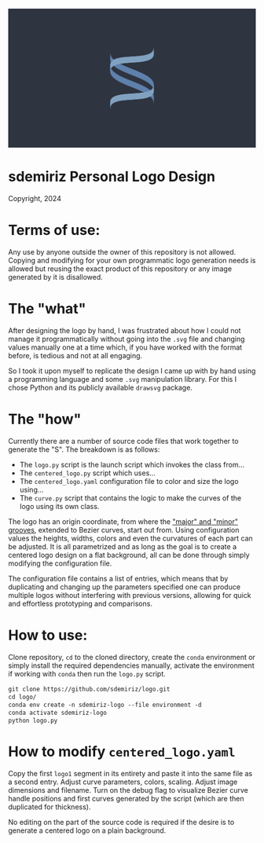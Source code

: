 ![sdemiriz_centered_logo](img/centered_logo.svg) 

# sdemiriz Personal Logo Design 
Copyright, 2024

# Terms of use:
Any use by anyone outside the owner of this repository is not allowed. Copying and modifying for your own
programmatic logo generation needs is allowed but reusing the exact product of this repository or any
image generated by it is disallowed.

# The "what"
After designing the logo by hand, I was frustrated about how I could not manage it programmatically without going
into the `.svg` file and changing values manually one at a time which, if you have worked with the format before,
is tedious and not at all engaging.

So I took it upon myself to replicate the design I came up with by hand using a programming language and some
`.svg` manipulation library. For this I chose Python and its publicly available `drawsvg` package.

# The "how"
Currently there are a number of source code files that work together to generate the "S". The breakdown is as 
follows:

- The `logo.py` script is the launch script which invokes the class from...
- The `centered_logo.py` script which uses...
- The `centered_logo.yaml` configuration file to color and size the logo using...
- The `curve.py` script that contains the logic to make the curves of the logo using its own class.

The logo has an origin coordinate, from where the 
["major" and "minor" grooves](https://www.mun.ca/biology/scarr/MGA2_02-07.html), extended to Bezier curves, start
out from. Using configuration values the heights, widths, colors and even the curvatures of each part
can be adjusted. It is all parametrized and as long as the goal is to create a centered logo design on a 
flat background, all can be done through simply modifying the configuration file.

The configuration file contains a list of entries, which means that by duplicating and changing up the 
parameters specified one can produce multiple logos without interfering with previous versions, allowing 
for quick and effortless prototyping and comparisons.

# How to use:
Clone repository, `cd` to the cloned directory, create the `conda` environment or simply install the 
required dependencies manually, activate the environment if working with `conda` then run the `logo.py` script.
```
git clone https://github.com/sdemiriz/logo.git
cd logo/
conda env create -n sdemiriz-logo --file environment -d
conda activate sdemiriz-logo
python logo.py
```

# How to modify `centered_logo.yaml`
Copy the first `logo1` segment in its entirety and paste it into the same file as a second entry. Adjust
curve parameters, colors, scaling. Adjust image dimensions and filename. Turn on the debug flag to visualize 
Bezier curve handle positions and first curves generated by the script (which are then duplicated for thickness).

No editing on the part of the source code is required if the desire is to generate a centered logo on a plain
background.
